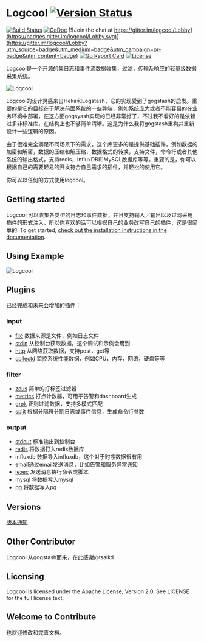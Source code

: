 # Logcool [![Version Status](https://img.shields.io/badge/release-v0.1.0-orange.svg)](https://github.com/admpub/logcool/releases/tag/v0.1.0)

[![Build Status](https://travis-ci.org/wgliang/logcool.svg?branch=master)](https://travis-ci.org/wgliang/logcool)
[![GoDoc](https://godoc.org/github.com/admpub/logcool?status.svg)](https://godoc.org/github.com/admpub/logcool)
[![Join the chat at https://gitter.im/logcool/Lobby](https://badges.gitter.im/logcool/Lobby.svg)](https://gitter.im/logcool/Lobby?utm_source=badge&utm_medium=badge&utm_campaign=pr-badge&utm_content=badge)
[![Go Report Card](https://goreportcard.com/badge/github.com/admpub/logcool)](https://goreportcard.com/report/github.com/admpub/logcool)
[![License](https://img.shields.io/badge/LICENSE-Apache2.0-ff69b4.svg)](http://www.apache.org/licenses/LICENSE-2.0.html)


Logcool是一个开源的集日志和事件流数据收集，过滤，传输及响应的轻量级数据采集系统。

![Logcool](../logcool.jpg)

Logcool的设计灵感来自Heka和Logstash，它的实现受到了gogstash的启发。重要的是它的目标在于解决前面系统的一些弊端，例如系统庞大或者不能容易的在业务环境中部署，在这方面gogsyash实现的已经非常好了，不过我不看好的是依赖过多非标准库，在结构上也不够简单清晰。这是为什么我将gogstash重构并重新设计一些逻辑的原因。

由于很难完全满足不同场景下的需求，这个库更多的是提供基础插件，例如数据的加密和解密，数据的压缩和解压缩，数据格式的转换，支持文件，命令行或者其他系统的输出格式，支持redis，influxDB和MySQL数据库等等。重要的是，你可以根据自己的需要轻易的开发符合自己需求的插件，并轻松的使用它。

你可以以任何的方式使用logcool。

## Getting started

Logcool 可以收集各类型的日志和事件数据，并且支持输入／输出以及过滤采用插件的形式注入，所以你喜欢的话可以根据自己的业务改写自己的插件，这是很简单的. To get started, [check out the installation instructions in the documentation](https://godoc.org/github.com/admpub/logcool).

## Using Example

![Logcool](../logcool.gif)

## Plugins

已经完成和未来会增加的插件：

### input
- [file](https://github.com/admpub/logcool/tree/master/input/file) 数据来源是文件，例如日志文件
- [stdin](https://github.com/admpub/logcool/tree/master/input/stdin) 从控制台获取数据，这个调试和示例会用到
- [http](https://github.com/admpub/logcool/tree/master/input/stdin) 从网络获取数据，支持post，get等
- [collectd](https://github.com/admpub/logcool/tree/master/input/collectd) 监控系统性能数据，例如CPU，内存，网络，硬盘等等

### filter
- [zeus](https://github.com/admpub/logcool/tree/master/filter/zeus) 简单的打标签过滤器
- [metrics](https://github.com/admpub/logcool/tree/master/filter/metrics) 打点计数器，可用于告警和dashboard生成
- [grok](https://github.com/admpub/logcool/tree/master/filter/grok) 正则过滤数据，支持多模式匹配
- [split](https://github.com/admpub/logcool/tree/master/filter/split) 根据分隔符分割日志或事件信息，生成命令行参数

### output
- [stdout](https://github.com/admpub/logcool/tree/master/output/stdout) 标准输出到控制台
- [redis](https://github.com/admpub/logcool/tree/master/output/redis) 将数据打入redis数据库
- influxdb 数据导入influxdb，这个对于时序数据很有用
- [email](https://github.com/admpub/logcool/tree/master/output/email)通过email发送消息，比如告警和服务异常通知
- [lexec](https://github.com/admpub/logcool/tree/master/output/lexec) 发送消息执行命令或脚本
- mysql 将数据写入mysql
- pg 将数据写入pg

## Versions

[版本通知](https://github.com/admpub/logcool/blob/master/docs/VERSION_UPDATE.md)

## Other Contributor

Logcool 从gogstash而来，在此感谢@tsaikd

## Licensing

Logcool is licensed under the Apache License, Version 2.0. See LICENSE for the full license text.

## Welcome to Contribute


也欢迎修改和完善文档。

